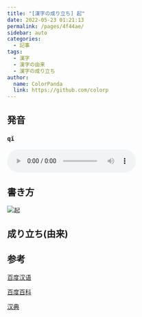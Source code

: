 ```yaml
---
title: "[漢字の成り立ち] 起"
date: 2022-05-23 01:21:13
permalink: /pages/4f44ae/
sidebar: auto
categories:
  - 記事
tags:
  - 漢字
  - 漢字の由来
  - 漢字の成り立ち
author:
  name: ColorPanda
  link: https://github.com/colorp
---
```


## 発音

### `qǐ`

<audio
controls
src="https://hanyu-word-pinyin-short.cdn.bcebos.com/qi3.mp3">
Your browser does not support the
<code>audio</code> element.
</audio>

## 書き方

![起](https://hanyu-word-gif.cdn.bcebos.com/bf523c118688d48f3b6565c1698db68f5.gif)

## 成り立ち(由来)

## 参考

[百度汉语](https://hanyu.baidu.com/zici/s?wd=起)

[百度百科](https://baike.baidu.com/item/起/10714410)

[汉典](https://www.zdic.net/hans/起)
